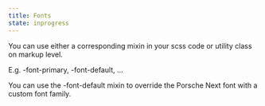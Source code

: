 ```yaml
---
title: Fonts
state: inprogress
---
```


You can use either a corresponding mixin in your scss code or utility class on markup level.

E.g. -font-primary, -font-default, …

You can use the -font-default mixin to override the Porsche Next font with a custom font family.